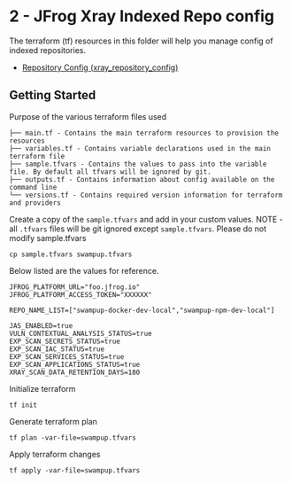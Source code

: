 # 2 - JFrog Xray Indexed Repo config 

The terraform (tf) resources in this folder will help you manage config of indexed repositories.

- [Repository Config (xray_repository_config)](https://registry.terraform.io/providers/jfrog/xray/latest/docs/resources/repository_config)


## Getting Started
Purpose of the various terraform files used 

```
├── main.tf - Contains the main terraform resources to provision the resources
├── variables.tf - Contains variable declarations used in the main terraform file
├── sample.tfvars - Contains the values to pass into the variable file. By default all tfvars will be ignored by git.
├── outputs.tf - Contains information about config available on the command line
└── versions.tf - Contains required version information for terraform and providers
```

Create a copy of the `sample.tfvars` and add in your custom values. NOTE - all `.tfvars` files will be git ignored except `sample.tfvars`. Please do not modify sample.tfvars
```
cp sample.tfvars swampup.tfvars
```

Below listed are the values for reference.
```
JFROG_PLATFORM_URL="foo.jfrog.io" 
JFROG_PLATFORM_ACCESS_TOKEN="XXXXXX"

REPO_NAME_LIST=["swampup-docker-dev-local","swampup-npm-dev-local"]

JAS_ENABLED=true
VULN_CONTEXTUAL_ANALYSIS_STATUS=true
EXP_SCAN_SECRETS_STATUS=true
EXP_SCAN_IAC_STATUS=true
EXP_SCAN_SERVICES_STATUS=true
EXP_SCAN_APPLICATIONS_STATUS=true
XRAY_SCAN_DATA_RETENTION_DAYS=180
```

Initialize terraform 
```
tf init
```

Generate terraform plan
```
tf plan -var-file=swampup.tfvars
```

Apply terraform changes
```
tf apply -var-file=swampup.tfvars
```